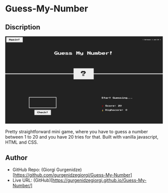 # Guess-My-Number

## Discription

![Game Visual](./game-visual.png "page visual")

Pretty straightforward mini game, where you have to guess a number between 1 to 20 and you have 20 tries for that.
Built with vanilla javascript, HTML and CSS.

## Author

- GitHub Repo: (Giorgi Gurgenidze)[https://github.com/gurgenidzegiorgi/Guess-My-Number]
- Live URL: (GitHub)[https://gurgenidzegiorgi.github.io/Guess-My-Number/]
